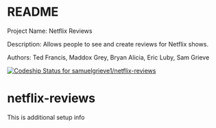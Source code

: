 # README

Project Name: Netflix Reviews

Description: Allows people to see and create reviews for Netflix shows.

Authors: Ted Francis, Maddox Grey, Bryan Alicia, Eric Luby, Sam Grieve

[![Codeship Status for samuelgrieve1/netflix-reviews](https://app.codeship.com/projects/9a8ea8cf-c1b8-4a20-b8a5-7303a9716eda/status?branch=master)](https://app.codeship.com/projects/414908)

# netflix-reviews

This is additional setup info
